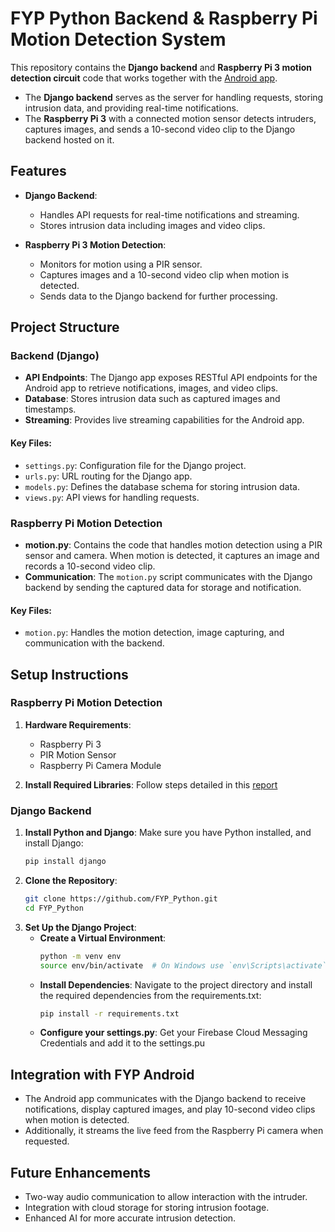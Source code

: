 # FYP Python Backend & Raspberry Pi Motion Detection System

This repository contains the **Django backend** and **Raspberry Pi 3 motion detection circuit** code that works together with the [Android app](https://github.com/MrAmmia/FYP_Android).

- The **Django backend** serves as the server for handling requests, storing intrusion data, and providing real-time notifications.
- The **Raspberry Pi 3** with a connected motion sensor detects intruders, captures images, and sends a 10-second video clip to the Django backend hosted on it.

## Features

- **Django Backend**:
  - Handles API requests for real-time notifications and streaming.
  - Stores intrusion data including images and video clips.
  
- **Raspberry Pi 3 Motion Detection**:
  - Monitors for motion using a PIR sensor.
  - Captures images and a 10-second video clip when motion is detected.
  - Sends data to the Django backend for further processing.

## Project Structure

### Backend (Django)

- **API Endpoints**: The Django app exposes RESTful API endpoints for the Android app to retrieve notifications, images, and video clips.
- **Database**: Stores intrusion data such as captured images and timestamps.
- **Streaming**: Provides live streaming capabilities for the Android app.
  
#### Key Files:
- `settings.py`: Configuration file for the Django project.
- `urls.py`: URL routing for the Django app.
- `models.py`: Defines the database schema for storing intrusion data.
- `views.py`: API views for handling requests.

### Raspberry Pi Motion Detection

- **motion.py**: Contains the code that handles motion detection using a PIR sensor and camera. When motion is detected, it captures an image and records a 10-second video clip.
- **Communication**: The `motion.py` script communicates with the Django backend by sending the captured data for storage and notification.

#### Key Files:
- `motion.py`: Handles the motion detection, image capturing, and communication with the backend.

## Setup Instructions

### Raspberry Pi Motion Detection

1. **Hardware Requirements**:
   - Raspberry Pi 3
   - PIR Motion Sensor
   - Raspberry Pi Camera Module

2. **Install Required Libraries**:
   Follow steps detailed in this [report](https://drive.google.com/file/d/1IwOLd_-q2-xBeFQMKTZ0ImCQV4o5IB-F/view?usp=sharing)

### Django Backend

1. **Install Python and Django**: Make sure you have Python installed, and install Django:
   ```bash
   pip install django

2. **Clone the Repository**:
   ```bash
   git clone https://github.com/FYP_Python.git
   cd FYP_Python

3. **Set Up the Django Project**:
   - **Create a Virtual Environment**:
     ```bash
     python -m venv env
     source env/bin/activate  # On Windows use `env\Scripts\activate`
   - **Install Dependencies**: Navigate to the project directory and install the required dependencies from the requirements.txt:
     ```bash
     pip install -r requirements.txt
   - **Configure your settings.py**: Get your Firebase Cloud Messaging Credentials and add it to the settings.pu

## Integration with FYP Android
   - The Android app communicates with the Django backend to receive notifications, display captured images, and play 10-second video clips when motion is detected.
   - Additionally, it streams the live feed from the Raspberry Pi camera when requested.


## Future Enhancements
   - Two-way audio communication to allow interaction with the intruder.
   - Integration with cloud storage for storing intrusion footage.
   - Enhanced AI for more accurate intrusion detection.

